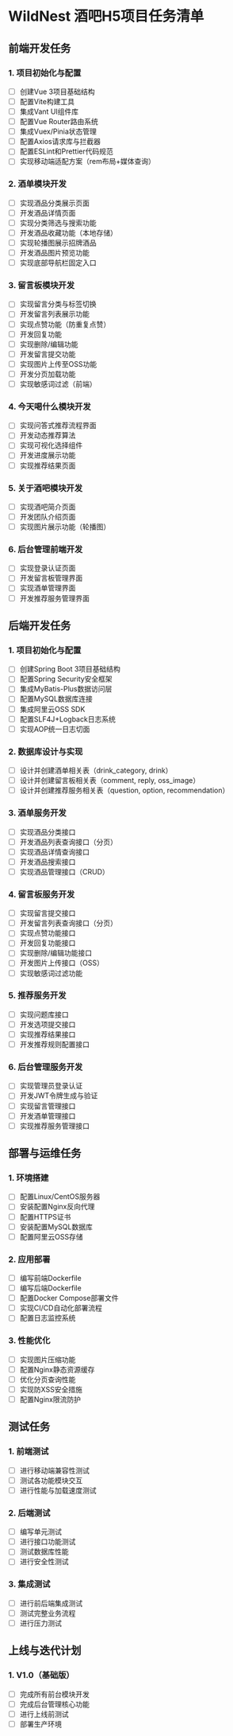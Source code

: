 # WildNest 酒吧H5项目任务清单

## 前端开发任务

### 1. 项目初始化与配置
- [ ] 创建Vue 3项目基础结构
- [ ] 配置Vite构建工具
- [ ] 集成Vant UI组件库
- [ ] 配置Vue Router路由系统
- [ ] 集成Vuex/Pinia状态管理
- [ ] 配置Axios请求库与拦截器
- [ ] 配置ESLint和Prettier代码规范
- [ ] 实现移动端适配方案（rem布局+媒体查询）

### 2. 酒单模块开发
- [ ] 实现酒品分类展示页面
- [ ] 开发酒品详情页面
- [ ] 实现分类筛选与搜索功能
- [ ] 开发酒品收藏功能（本地存储）
- [ ] 实现轮播图展示招牌酒品
- [ ] 开发酒品图片预览功能
- [ ] 实现底部导航栏固定入口

### 3. 留言板模块开发
- [ ] 实现留言分类与标签切换
- [ ] 开发留言列表展示功能
- [ ] 实现点赞功能（防重复点赞）
- [ ] 开发回复功能
- [ ] 实现删除/编辑功能
- [ ] 开发留言提交功能
- [ ] 实现图片上传至OSS功能
- [ ] 开发分页加载功能
- [ ] 实现敏感词过滤（前端）

### 4. 今天喝什么模块开发
- [ ] 实现问答式推荐流程界面
- [ ] 开发动态推荐算法
- [ ] 实现可视化选择组件
- [ ] 开发进度展示功能
- [ ] 实现推荐结果页面

### 5. 关于酒吧模块开发
- [ ] 实现酒吧简介页面
- [ ] 开发团队介绍页面
- [ ] 实现图片展示功能（轮播图）

### 6. 后台管理前端开发
- [ ] 实现登录认证页面
- [ ] 开发留言板管理界面
- [ ] 实现酒单管理界面
- [ ] 开发推荐服务管理界面

## 后端开发任务

### 1. 项目初始化与配置
- [ ] 创建Spring Boot 3项目基础结构
- [ ] 配置Spring Security安全框架
- [ ] 集成MyBatis-Plus数据访问层
- [ ] 配置MySQL数据库连接
- [ ] 集成阿里云OSS SDK
- [ ] 配置SLF4J+Logback日志系统
- [ ] 实现AOP统一日志切面

### 2. 数据库设计与实现
- [ ] 设计并创建酒单相关表（drink_category, drink）
- [ ] 设计并创建留言板相关表（comment, reply, oss_image）
- [ ] 设计并创建推荐服务相关表（question, option, recommendation）

### 3. 酒单服务开发
- [ ] 实现酒品分类接口
- [ ] 开发酒品列表查询接口（分页）
- [ ] 实现酒品详情查询接口
- [ ] 开发酒品搜索接口
- [ ] 实现酒品管理接口（CRUD）

### 4. 留言板服务开发
- [ ] 实现留言提交接口
- [ ] 开发留言列表查询接口（分页）
- [ ] 实现点赞功能接口
- [ ] 开发回复功能接口
- [ ] 实现删除/编辑功能接口
- [ ] 开发图片上传接口（OSS）
- [ ] 实现敏感词过滤功能

### 5. 推荐服务开发
- [ ] 实现问题库接口
- [ ] 开发选项提交接口
- [ ] 实现推荐结果接口
- [ ] 开发推荐规则配置接口

### 6. 后台管理服务开发
- [ ] 实现管理员登录认证
- [ ] 开发JWT令牌生成与验证
- [ ] 实现留言管理接口
- [ ] 开发酒单管理接口
- [ ] 实现推荐服务管理接口

## 部署与运维任务

### 1. 环境搭建
- [ ] 配置Linux/CentOS服务器
- [ ] 安装配置Nginx反向代理
- [ ] 配置HTTPS证书
- [ ] 安装配置MySQL数据库
- [ ] 配置阿里云OSS存储

### 2. 应用部署
- [ ] 编写前端Dockerfile
- [ ] 编写后端Dockerfile
- [ ] 配置Docker Compose部署文件
- [ ] 实现CI/CD自动化部署流程
- [ ] 配置日志监控系统

### 3. 性能优化
- [ ] 实现图片压缩功能
- [ ] 配置Nginx静态资源缓存
- [ ] 优化分页查询性能
- [ ] 实现防XSS安全措施
- [ ] 配置Nginx限流防护

## 测试任务

### 1. 前端测试
- [ ] 进行移动端兼容性测试
- [ ] 测试各功能模块交互
- [ ] 进行性能与加载速度测试

### 2. 后端测试
- [ ] 编写单元测试
- [ ] 进行接口功能测试
- [ ] 测试数据库性能
- [ ] 进行安全性测试

### 3. 集成测试
- [ ] 进行前后端集成测试
- [ ] 测试完整业务流程
- [ ] 进行压力测试

## 上线与迭代计划

### 1. V1.0（基础版）
- [ ] 完成所有前台模块开发
- [ ] 完成后台管理核心功能
- [ ] 进行上线前测试
- [ ] 部署生产环境
